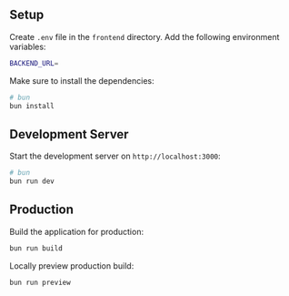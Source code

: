 ## Setup

Create `.env` file in the `frontend` directory. Add the following environment variables:
```bash
BACKEND_URL=
```

Make sure to install the dependencies:

```bash
# bun
bun install
```

## Development Server

Start the development server on `http://localhost:3000`:

```bash
# bun
bun run dev
```

## Production

Build the application for production:

```bash
bun run build
```

Locally preview production build:

```bash
bun run preview
```